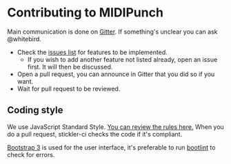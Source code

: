 # Contributing to MIDIPunch

Main communication is done on [Gitter](https://gitter.im/Wintergatan/Midi-to-laser-cutter). If something's unclear you can ask @whitebird.

- Check the [issues list](https://github.com/Wintergatan/MIDIPunch/issues) for features to be implemented.
    - If you wish to add another feature not listed already, open an issue first. It will then be discussed.
- Open a pull request, you can announce in Gitter that you did so if you want.
- Wait for pull request to be reviewed.

## Coding style
We use JavaScript Standard Style. [You can review the rules here.](https://standardjs.com/rules.html#javascript-standard-style)
When you do a pull request, stickler-ci checks the code if it's compliant.

[Bootstrap 3](https://getbootstrap.com/) is used for the user interface, it's preferable to run [bootlint](https://github.com/twbs/bootlint#in-the-browser) to check for errors.